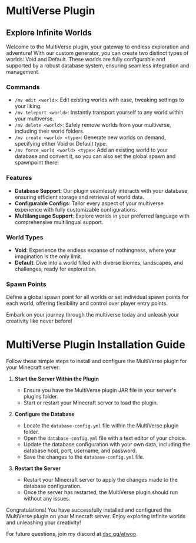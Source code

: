 # MultiVerse Plugin

## Explore Infinite Worlds

Welcome to the MultiVerse plugin, your gateway to endless exploration and adventure! With our custom generator, you can create two distinct types of worlds: Void and Default. These worlds are fully configurable and supported by a robust database system, ensuring seamless integration and management.

### Commands

- `/mv edit <world>`: Edit existing worlds with ease, tweaking settings to your liking.
- `/mv teleport <world>`: Instantly transport yourself to any world within your multiverse.
- `/mv delete <world>`: Safely remove worlds from your multiverse, including their world folders.
- `/mv create <world> <type>`: Generate new worlds on demand, specifying either Void or Default type.
- `/mv force_world <world> <type>`: Add an existing world to your database and convert it, so you can also set the global spawn and spawnpoint there!

### Features

- **Database Support**: Our plugin seamlessly interacts with your database, ensuring efficient storage and retrieval of world data.
- **Configurable Configs**: Tailor every aspect of your multiverse experience with fully customizable configurations.
- **Multilanguage Support**: Explore worlds in your preferred language with comprehensive multilingual support.

### World Types

- **Void**: Experience the endless expanse of nothingness, where your imagination is the only limit.
- **Default**: Dive into a world filled with diverse biomes, landscapes, and challenges, ready for exploration.

### Spawn Points

Define a global spawn point for all worlds or set individual spawn points for each world, offering flexibility and control over player entry points.

Embark on your journey through the multiverse today and unleash your creativity like never before!

# MultiVerse Plugin Installation Guide

Follow these simple steps to install and configure the MultiVerse plugin for your Minecraft server:

1. **Start the Server Within the Plugin**
    - Ensure you have the MultiVerse plugin JAR file in your server's plugins folder.
    - Start or restart your Minecraft server to load the plugin.

2. **Configure the Database**
    - Locate the `database-config.yml` file within the MultiVerse plugin folder.
    - Open the `database-config.yml` file with a text editor of your choice.
    - Update the database configuration with your own data, including the database host, port, username, and password.
    - Save the changes to the `database-config.yml` file.

3. **Restart the Server**
    - Restart your Minecraft server to apply the changes made to the database configuration.
    - Once the server has restarted, the MultiVerse plugin should run without any issues.

Congratulations! You have successfully installed and configured the MultiVerse plugin on your Minecraft server. Enjoy exploring infinite worlds and unleashing your creativity!

For future questions, join my discord at [dsc.gg/atwoo](https://dsc.gg/atwoo).
